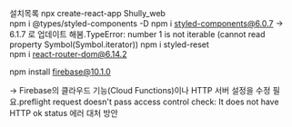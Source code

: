 설치목록
npx create-react-app Shully_web  
npm i @types/styled-components -D
npm i styled-components@6.0.7 -> 6.1.7 로 업데이트 해봄.TypeError: number 1 is not iterable (cannot read property Symbol(Symbol.iterator))
npm i styled-reset   
npm i react-router-dom@6.14.2  

npm install firebase@10.1.0

-> Firebase의 클라우드 기능(Cloud Functions)이나 HTTP 서버 설정을 수정 필요.preflight request doesn't pass access control check: It does not have HTTP ok status 에러 대처 방안
